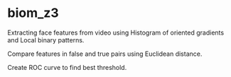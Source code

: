 # biom_z3
Extracting face features from video using Histogram of oriented gradients and Local binary patterns. 

Compare features in false and true pairs using Euclidean distance. 

Create ROC curve to find best threshold.

